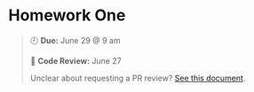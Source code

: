 # Homework One

> :clock9: **Due:** June 29 @ 9 am
>
> :mag_right: **Code Review:** June 27 
>
> Unclear about requesting a PR review? [See this document](https://help.github.com/en/articles/requesting-a-pull-request-review).

